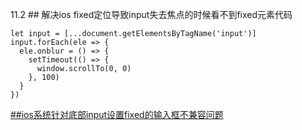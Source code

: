 11.2
      ## 解决ios fixed定位导致input失去焦点的时候看不到fixed元素代码
       
    let input = [...document.getElementsByTagName('input')]
    input.forEach(ele => {
      ele.onblur = () => {
        setTimeout(() => {
          window.scrollTo(0, 0)
        }, 100)
      }
    })
 
 
 [##ios系统针对底部input设置fixed的输入框不兼容问题](https://blog.csdn.net/qq_32601115/article/details/53158430)
 
